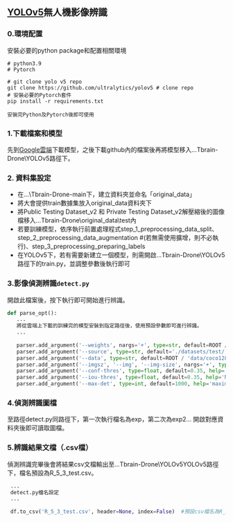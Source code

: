 ## [YOLOv5](https://github.com/ultralytics/yolov5)無人機影像辨識


### 0.環境配置

安裝必要的python package和配置相關環境

```
# python3.9
# Pytorch

# git clone yolo v5 repo
git clone https://github.com/ultralytics/yolov5 # clone repo
# 安裝必要的Pytorch套件
pip install -r requirements.txt

安裝完Python及Pytorch後即可使用
```

### 1.下載檔案和模型

先到[Google雲端](https://drive.google.com/file/d/1fEzqibY4f4cPhFUk-V3eVRywVwaG8esJ/view?usp=share_link)下載模型，之後下載github內的檔案後再將模型移入...Tbrain-Drone\YOLOv5路徑下。

### 2. 資料集設定

- 在...\Tbrain-Drone-main下，建立資料夾並命名「original_data」
- 將大會提供train數據集放入original_data資料夾下
- 將Public Testing Dataset_v2 和 Private Testing Dataset_v2解壓縮後的圖像檔移入...Tbrain-Drone\original_data\test內
- 若要訓練模型，依序執行前置處理程式step_1_preprocessing_data_split、step_2_preprocessing_data_augmentation #(若無需使用擴增，則不必執行)、step_3_preprocessing_preparing_labels
- 在YOLOv5下，若有需要新建立一個模型，則需開啟...Tbrain-Drone\YOLOv5路徑下的train.py，並調整參數後執行即可

### 3.影像偵測辨識`detect.py`

開啟此檔案後，按下執行即可開始進行辨識。

 ```python
def parse_opt():
    ...
    將從雲端上下載的訓練完的模型安裝到指定路徑後，使用預設參數即可進行辨識。
    ...
    
    parser.add_argument('--weights', nargs='+', type=str, default=ROOT / 'R_4_2_x.pt', help='model path or triton URL')   #預設模型名稱為「R_4_2_x.pt」
    parser.add_argument('--source', type=str, default='./datasets/test/', help='file/dir/URL/glob/screen/0(webcam)')    #要辨識的圖檔路徑
    parser.add_argument('--data', type=str, default=ROOT / 'data/coco128.yaml', help='(optional) dataset.yaml path')    #使用coco128訓練集
    parser.add_argument('--imgsz', '--img', '--img-size', nargs='+', type=int, default=[1080,1920], help='inference size h,w')    #解析度設為1920 x 1280
    parser.add_argument('--conf-thres', type=float, default=0.35, help='confidence threshold')    #信心指數設為0.35
    parser.add_argument('--iou-thres', type=float, default=0.35, help='NMS IoU threshold')    #IoU設為0.35
    parser.add_argument('--max-det', type=int, default=1000, help='maximum detections per image')   #最大偵測張數
 ```
 
 ### 4.偵測辨識圖檔
 
 至路徑detect.py同路徑下，第一次執行檔名為exp，第二次為exp2...
 開啟對應資料夾後即可讀取圖檔。
 
  ### 5.辨識結果文檔（.csv檔）
  
  偵測辨識完畢後會將結果csv文檔輸出至...Tbrain-Drone\YOLOv5YOLOv5路徑下，檔名預設為R_5_3_test.csv。
  
 ```python
  ...
  detect.py檔名設定
  ...
  
  df.to_csv('R_5_3_test.csv', header=None, index=False)  #預設csv檔名為R_5_3_test.csv
  
 ```
